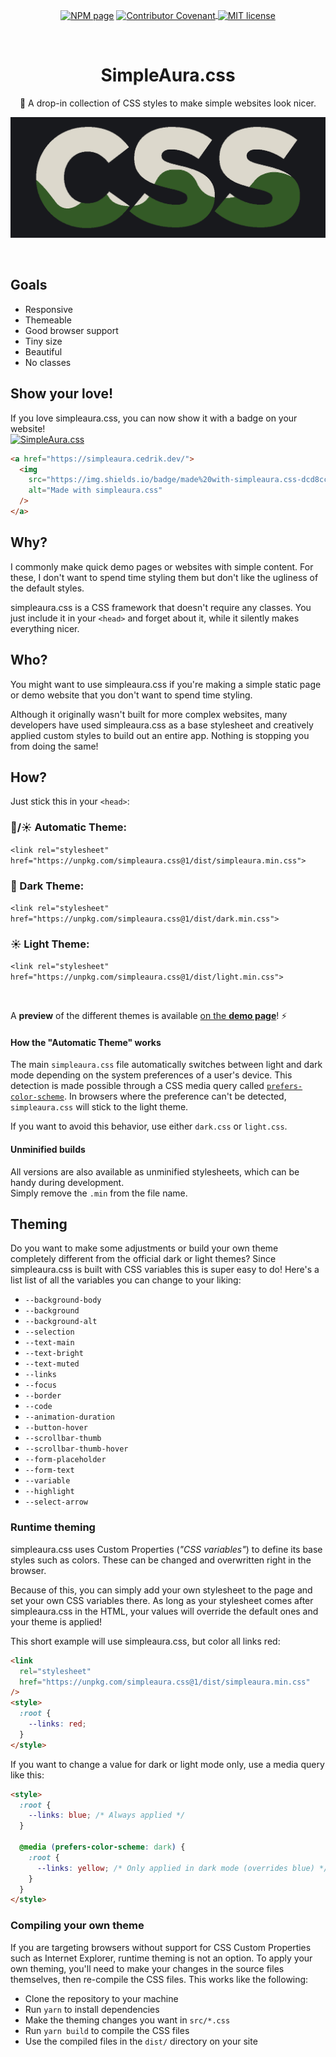 <p align="center">
  <a href="https://www.npmjs.com/package/simpleaura.css"><img align="center" src="https://img.shields.io/npm/v/simpleaura.css.svg" alt="NPM page"></a>
  <a href="https://github.com/cedriking/simpleaura.css/blob/main/code_of_conduct.md"><img align="center" src="https://img.shields.io/badge/Contributor%20Covenant-2.1-4baaaa.svg" alt="Contributor Covenant">
  <a href="https://github.com/cedriking/simpleaura.css/blob/main/LICENSE.md"><img align="center" src="https://img.shields.io/github/license/cedriking/simpleaura.css.svg" alt="MIT license"></a>
</p>

<br>

<h1 align="center">SimpleAura.css</h1>
<p align="center">📜 A drop-in collection of CSS styles to make simple websites look nicer.</p>

[![SimpleAura.css](docs/logo.png)](https://simpleaura.cedrik.dev/)

<br>

## Goals

- Responsive
- Themeable
- Good browser support
- Tiny size
- Beautiful
- No classes

## Show your love!

If you love simpleaura.css, you can now show it with a badge on your website!  
[![SimpleAura.css](https://img.shields.io/badge/made%20with-simpleaura.css-dcd8cc.svg)](https://simpleaura.cedrik.dev/)

```html
<a href="https://simpleaura.cedrik.dev/">
  <img
    src="https://img.shields.io/badge/made%20with-simpleaura.css-dcd8cc.svg"
    alt="Made with simpleaura.css"
  />
</a>
```

## Why?

I commonly make quick demo pages or websites with simple content. For these, I don't want to spend time styling them but don't like the ugliness of the default styles.

simpleaura.css is a CSS framework that doesn't require any classes. You just include it in your `<head>` and forget about it, while it silently makes everything nicer.

## Who?

You might want to use simpleaura.css if you're making a simple static page or demo website that you don't want to spend time styling.

Although it originally wasn't built for more complex websites, many developers have used simpleaura.css as a base stylesheet and creatively applied custom styles to build out an entire app. Nothing is stopping you from doing the same!

## How?

Just stick this in your `<head>`:

### 🌙/☀ Automatic Theme:

`<link rel="stylesheet" href="https://unpkg.com/simpleaura.css@1/dist/simpleaura.min.css">`

### 🌙 Dark Theme:

`<link rel="stylesheet" href="https://unpkg.com/simpleaura.css@1/dist/dark.min.css">`

### ☀ Light Theme:

`<link rel="stylesheet" href="https://unpkg.com/simpleaura.css@1/dist/light.min.css">`

<br>

A **preview** of the different themes is available [on the **demo page**](https://watercss.cedrik.dev/#installation)! ⚡

#### How the "Automatic Theme" works

The main `simpleaura.css` file automatically switches between light and dark mode depending on the system preferences of a user's device. This detection is made possible through a CSS media query called [`prefers-color-scheme`](https://developer.mozilla.org/en-US/docs/Web/CSS/@media/prefers-color-scheme). In browsers where the preference can't be detected, `simpleaura.css` will stick to the light theme.

If you want to avoid this behavior, use either `dark.css` or `light.css`.

#### Unminified builds

All versions are also available as unminified stylesheets, which can be handy during development.  
Simply remove the `.min` from the file name.

## Theming

Do you want to make some adjustments or build your own theme completely different from the official dark or light themes? Since simpleaura.css is built with CSS variables this is super easy to do! Here's a list list of all the variables you can change to your liking:

- `--background-body`
- `--background`
- `--background-alt`
- `--selection`
- `--text-main`
- `--text-bright`
- `--text-muted`
- `--links`
- `--focus`
- `--border`
- `--code`
- `--animation-duration`
- `--button-hover`
- `--scrollbar-thumb`
- `--scrollbar-thumb-hover`
- `--form-placeholder`
- `--form-text`
- `--variable`
- `--highlight`
- `--select-arrow`

### Runtime theming

simpleaura.css uses Custom Properties (_"CSS variables"_) to define its base styles such as colors. These can be changed and overwritten right in the browser.

Because of this, you can simply add your own stylesheet to the page and set your own CSS variables there. As long as your stylesheet comes after simpleaura.css in the HTML, your values will override the default ones and your theme is applied!

This short example will use simpleaura.css, but color all links red:

```html
<link
  rel="stylesheet"
  href="https://unpkg.com/simpleaura.css@1/dist/simpleaura.min.css"
/>
<style>
  :root {
    --links: red;
  }
</style>
```

If you want to change a value for dark or light mode only, use a media query like this:

```html
<style>
  :root {
    --links: blue; /* Always applied */
  }

  @media (prefers-color-scheme: dark) {
    :root {
      --links: yellow; /* Only applied in dark mode (overrides blue) */
    }
  }
</style>
```

### Compiling your own theme

If you are targeting browsers without support for CSS Custom Properties such as Internet Explorer, runtime theming is not an option. To apply your own theming, you'll need to make your changes in the source files themselves, then re-compile the CSS files. This works like the following:

- Clone the repository to your machine
- Run `yarn` to install dependencies
- Make the theming changes you want in `src/*.css`
- Run `yarn build` to compile the CSS files
- Use the compiled files in the `dist/` directory on your site

